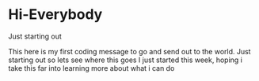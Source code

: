 # Hi-Everybody
Just starting out

This here is my first coding message to go and send out to the world. Just starting out so lets see where this goes
I just started this week, hoping i take this far into learning more about what i can do
